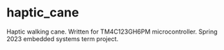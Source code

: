 # haptic_cane
Haptic walking cane. Written for TM4C123GH6PM microcontroller. Spring 2023 embedded systems term project.
